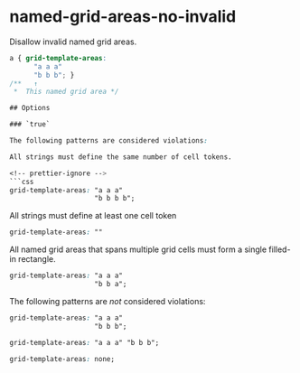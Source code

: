 # named-grid-areas-no-invalid

Disallow invalid named grid areas.

<!-- prettier-ignore -->
```css
a { grid-template-areas: 
      "a a a"
      "b b b"; }
/**   ↑
 *  This named grid area */

## Options

### `true`

The following patterns are considered violations:

All strings must define the same number of cell tokens.

<!-- prettier-ignore -->
```css
grid-template-areas: "a a a"
                     "b b b b";
```

All strings must define at least one cell token

<!-- prettier-ignore -->
```css
grid-template-areas: ""
```

All named grid areas that spans multiple grid cells must form a single filled-in rectangle.

<!-- prettier-ignore -->
```css
grid-template-areas: "a a a"
                     "b b a";
```

The following patterns are _not_ considered violations:

<!-- prettier-ignore -->
```css
grid-template-areas: "a a a"
                     "b b b";
```

<!-- prettier-ignore -->
```css
grid-template-areas: "a a a" "b b b";
```

<!-- prettier-ignore -->
```css
grid-template-areas: none;
```
